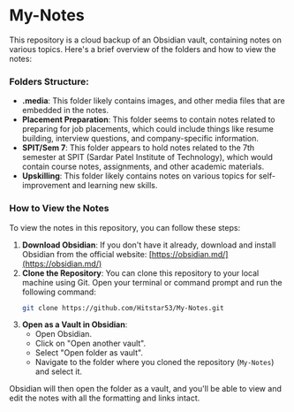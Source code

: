 # My-Notes
This repository is a cloud backup of an Obsidian vault, containing notes on various topics. Here's a brief overview of the folders and how to view the notes:

### Folders Structure:
- **.media**: This folder likely contains images, and other media files that are embedded in the notes.
- **Placement Preparation**: This folder seems to contain notes related to preparing for job placements, which could include things like resume building, interview questions, and company-specific information.
- **SPIT/Sem 7**: This folder appears to hold notes related to the 7th semester at SPIT (Sardar Patel Institute of Technology), which would contain course notes, assignments, and other academic materials.
- **Upskilling**: This folder likely contains notes on various topics for self-improvement and learning new skills.

### How to View the Notes
To view the notes in this repository, you can follow these steps:
1. **Download Obsidian**: If you don't have it already, download and install Obsidian from the official website: [https://obsidian.md/](https://obsidian.md/)
2. **Clone the Repository**: You can clone this repository to your local machine using Git. Open your terminal or command prompt and run the following command:
    ```bash
    git clone https://github.com/Hitstar53/My-Notes.git
    ```
3. **Open as a Vault in Obsidian**:
    - Open Obsidian.
    - Click on "Open another vault".
    - Select "Open folder as vault".
    - Navigate to the folder where you cloned the repository (`My-Notes`) and select it.

Obsidian will then open the folder as a vault, and you'll be able to view and edit the notes with all the formatting and links intact.
